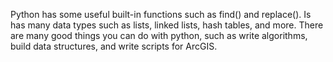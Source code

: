 Python has some useful built-in functions such as find() and replace(). Is has many data types such as lists, linked lists, hash tables, and more.
There are many good things you can do with python, such as write algorithms, build data structures, and write scripts for ArcGIS.
